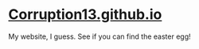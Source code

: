 # [Corruption13.github.io](https://corruption13.github.io/)

My website, I guess. See if you can find the easter egg!
